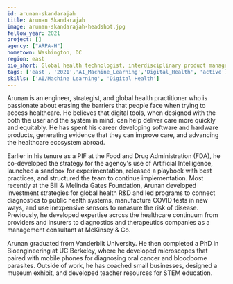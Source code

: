 ```yaml
---
id: arunan-skandarajah
title: Arunan Skandarajah
image: arunan-skandarajah-headshot.jpg
fellow_year: 2021
project: []
agency: ["ARPA-H"]
hometown: Washington, DC
region: east
bio_short: Global health technologist, interdisciplinary product manager, and systems-scale innovator.
tags: ['east', '2021','AI_Machine_Learning','Digital_Health', 'active']
skills: ['AI/Machine Learning', 'Digital Health']
---
```

Arunan is an engineer, strategist, and global health practitioner who is passionate about erasing the barriers that people face when trying to access healthcare. He believes that digital tools, when designed with the both the user and the system in mind, can help deliver care more quickly and equitably. He has spent his career developing software and hardware products, generating evidence that they can improve care, and advancing the healthcare ecosystem abroad.

Earlier in his tenure as a PIF at the Food and Drug Administration (FDA), he co-developed the strategy for the agency's use of Artificial Intelligence, launched a sandbox for experimentation, released a playbook with best practices, and structured the team to continue implementation. Most recently at the Bill & Melinda Gates Foundation, Arunan developed investment strategies for global health R&D and led programs to connect diagnostics to public health systems, manufacture COVID tests in new ways, and use inexpensive sensors to measure the risk of disease. Previously, he developed expertise across the healthcare continuum from providers and insurers to diagnostics and therapeutics companies as a management consultant at McKinsey & Co.

Arunan graduated from Vanderbilt University. He then completed a PhD in Bioengineering at UC Berkeley, where he developed microscopes that paired with mobile phones for diagnosing oral cancer and bloodborne parasites. Outside of work, he has coached small businesses, designed a museum exhibit, and developed teacher resources for STEM education.